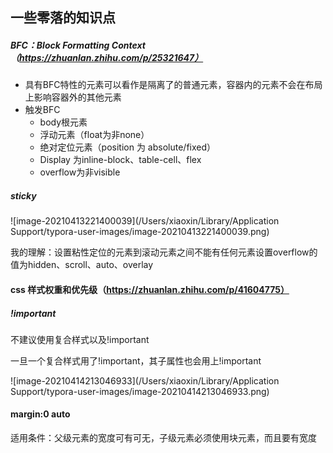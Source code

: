 ## 一些零落的知识点

##### BFC：Block Formatting Context（https://zhuanlan.zhihu.com/p/25321647）

- 具有BFC特性的元素可以看作是隔离了的普通元素，容器内的元素不会在布局上影响容器外的其他元素
- 触发BFC
  - body根元素
  - 浮动元素（float为非none）
  - 绝对定位元素（position 为 absolute/fixed）
  - Display 为inline-block、table-cell、flex
  - overflow为非visible



##### sticky

![image-20210413221400039](/Users/xiaoxin/Library/Application Support/typora-user-images/image-20210413221400039.png)

我的理解：设置粘性定位的元素到滚动元素之间不能有任何元素设置overflow的值为hidden、scroll、auto、overlay



#### css 样式权重和优先级（https://zhuanlan.zhihu.com/p/41604775）

##### !important

不建议使用复合样式以及!important

一旦一个复合样式用了!important，其子属性也会用上!important

![image-20210414213046933](/Users/xiaoxin/Library/Application Support/typora-user-images/image-20210414213046933.png)



#### margin:0 auto

适用条件：父级元素的宽度可有可无，子级元素必须使用块元素，而且要有宽度